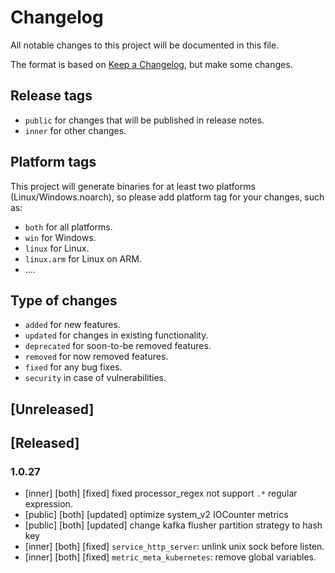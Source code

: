 # Changelog

All notable changes to this project will be documented in this file.

The format is based on [Keep a Changelog](https://keepachangelog.com/en/1.0.0/), but make some changes.

## Release tags

- `public` for changes that will be published in release notes.
- `inner` for other changes.

## Platform tags

This project will generate binaries for at least two platforms (Linux/Windows.noarch), so please add platform tag for
your changes, such as:

- `both` for all platforms.
- `win` for Windows.
- `linux` for Linux.
- `linux.arm` for Linux on ARM.
- ....

## Type of changes

- `added` for new features.
- `updated` for changes in existing functionality.
- `deprecated` for soon-to-be removed features.
- `removed` for now removed features.
- `fixed` for any bug fixes.
- `security` in case of vulnerabilities.

## [Unreleased]

## [Released]

### 1.0.27

- [inner]  [both]  [fixed] fixed processor_regex not support `.*` regular expression.
- [public] [both] [updated] optimize system_v2 IOCounter metrics
- [public] [both] [updated] change kafka flusher partition strategy to hash key
- [inner]  [both]  [fixed] `service_http_server`: unlink unix sock before listen.
- [inner]  [both]  [fixed] `metric_meta_kubernetes`: remove global variables.